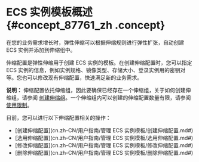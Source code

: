 # ECS 实例模板概述 {#concept_87761_zh .concept}

在您的业务需求增长时，弹性伸缩可以根据伸缩规则进行弹性扩张，自动创建 ECS 实例并添加到伸缩组中。

伸缩配置是弹性伸缩用于创建 ECS 实例的模板。在创建伸缩配置时，您可以指定 ECS 实例的信息，例如实例规格、镜像类型、存储大小、登录实例用的密钥对等。您也可以修改现有伸缩配置，快速满足新的业务需求。

**说明：** 伸缩配置依托伸缩组，因此要确保已经存在一个伸缩组，关于如何创建伸缩组，请参阅 [创建伸缩组](cn.zh-CN/用户指南/管理单个伸缩组/实现自动伸缩/创建伸缩组.md#)。一个伸缩组内可以创建的伸缩配置数量有限，请参阅 [使用限制](cn.zh-CN/用户指南/使用须知/数量限制.md#)。

目前，您可以进行以下伸缩配置相关的操作：

-    [创建伸缩配置](cn.zh-CN/用户指南/管理 ECS 实例模板/创建伸缩配置.md#) 
-    [选用伸缩配置](cn.zh-CN/用户指南/管理 ECS 实例模板/选用伸缩配置.md#) 
-    [修改伸缩配置](cn.zh-CN/用户指南/管理 ECS 实例模板/修改伸缩配置.md#) 
-    [删除伸缩配置](cn.zh-CN/用户指南/管理 ECS 实例模板/删除伸缩配置.md#) 

